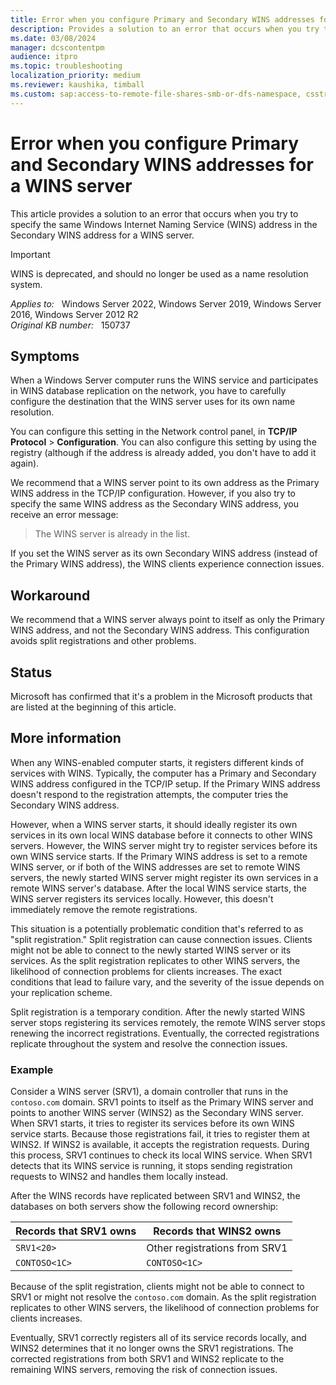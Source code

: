 ```yaml
---
title: Error when you configure Primary and Secondary WINS addresses for a WINS server
description: Provides a solution to an error that occurs when you try to specify the same WINS address in the Secondary WINS address or when you set the Primary WINS address of a WINS server to another WINS server.
ms.date: 03/08/2024
manager: dcscontentpm
audience: itpro
ms.topic: troubleshooting
localization_priority: medium
ms.reviewer: kaushika, timball
ms.custom: sap:access-to-remote-file-shares-smb-or-dfs-namespace, csstroubleshoot
---
```

# Error when you configure Primary and Secondary WINS addresses for a WINS server

This article provides a solution to an error that occurs when you try to specify the same Windows Internet Naming Service (WINS) address in the Secondary WINS address for a WINS server.

> [!IMPORTANT]  
> WINS is deprecated, and should no longer be used as a name resolution system.

_Applies to:_ &nbsp; Windows Server 2022, Windows Server 2019, Windows Server 2016, Windows Server 2012 R2  
_Original KB number:_ &nbsp; 150737

## Symptoms

When a Windows Server computer runs the WINS service and participates in WINS database replication on the network, you have to carefully configure the destination that the WINS server uses for its own name resolution.

You can configure this setting in the Network control panel, in **TCP/IP Protocol** > **Configuration**. You can also configure this setting by using the registry (although if the address is already added, you don't have to add it again).

We recommend that a WINS server point to its own address as the Primary WINS address in the TCP/IP configuration. However, if you also try to specify the same WINS address as the Secondary WINS address, you receive an error message:  
> The WINS server is already in the list.

If you set the WINS server as its own Secondary WINS address (instead of the Primary WINS address), the WINS clients experience connection issues.

## Workaround

We recommend that a WINS server always point to itself as only the Primary WINS address, and not the Secondary WINS address. This configuration avoids split registrations and other problems.

## Status

Microsoft has confirmed that it's a problem in the Microsoft products that are listed at the beginning of this article.

## More information

When any WINS-enabled computer starts, it registers different kinds of services with WINS. Typically, the computer has a Primary and Secondary WINS address configured in the TCP/IP setup. If the Primary WINS address doesn't respond to the registration attempts, the computer tries the Secondary WINS address.

However, when a WINS server starts, it should ideally register its own services in its own local WINS database before it connects to other WINS servers. However, the WINS server might try to register services before its own WINS service starts. If the Primary WINS address is set to a remote WINS server, or if both of the WINS addresses are set to remote WINS servers, the newly started WINS server might register its own services in a remote WINS server's database. After the local WINS service starts, the WINS server registers its services locally. However, this doesn't immediately remove the remote registrations.

This situation is a potentially problematic condition that's referred to as "split registration." Split registration can cause connection issues. Clients might not be able to connect to the newly started WINS server or its services. As the split registration replicates to other WINS servers, the likelihood of connection problems for clients increases. The exact conditions that lead to failure vary, and the severity of the issue depends on your replication scheme.

Split registration is a temporary condition. After the newly started WINS server stops registering its services remotely, the remote WINS server stops renewing the incorrect registrations. Eventually, the corrected registrations replicate throughout the system and resolve the connection issues.

### Example

Consider a WINS server (SRV1), a domain controller that runs in the `contoso.com` domain. SRV1 points to itself as the Primary WINS server and points to another WINS server (WINS2) as the Secondary WINS server. When SRV1 starts, it tries to register its services before its own WINS service starts. Because those registrations fail, it tries to register them at WINS2. If WINS2 is available, it accepts the registration requests. During this process, SRV1 continues to check its local WINS service. When SRV1 detects that its WINS service is running, it stops sending registration requests to WINS2 and handles them locally instead.

After the WINS records have replicated between SRV1 and WINS2, the databases on both servers show the following record ownership:

| Records that SRV1 owns | Records that WINS2 owns |
| --- | --- |
| `SRV1<20>` | Other registrations from SRV1 |
| `CONTOSO<1C>` | `CONTOSO<1C>` |

Because of the split registration, clients might not be able to connect to SRV1 or might not resolve the `contoso.com` domain. As the split registration replicates to other WINS servers, the likelihood of connection problems for clients increases.

Eventually, SRV1 correctly registers all of its service records locally, and WINS2 determines that it no longer owns the SRV1 registrations. The corrected registrations from both SRV1 and WINS2 replicate to the remaining WINS servers, removing the risk of connection issues.
